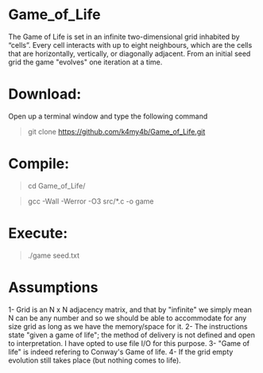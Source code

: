 # Game_of_Life
The Game of Life is set in an infinite two-dimensional grid inhabited by “cells”. Every cell interacts with up to eight neighbours, which are the cells that are horizontally, vertically, or diagonally adjacent. From an initial seed grid the game "evolves" one iteration at a time.

# Download: 
Open up a terminal window and type the following command
> git clone https://github.com/k4my4b/Game_of_Life.git

# Compile:
> cd Game_of_Life/

> gcc -Wall -Werror -O3 src/*.c -o game

# Execute:
> ./game seed.txt 

# Assumptions
1- Grid is an N x N adjacency matrix, and that by "infinite" we simply mean N can be any number and so we should be able to accommodate for any size grid as long as we have the memory/space for it. 
2- The instructions state "given a game of life"; the method of delivery is not defined and open to interpretation. I have opted to use file I/O for this purpose. 
3- "Game of life" is indeed refering to Conway's Game of life. 
4- If the grid empty evolution still takes place (but nothing comes to life). 
